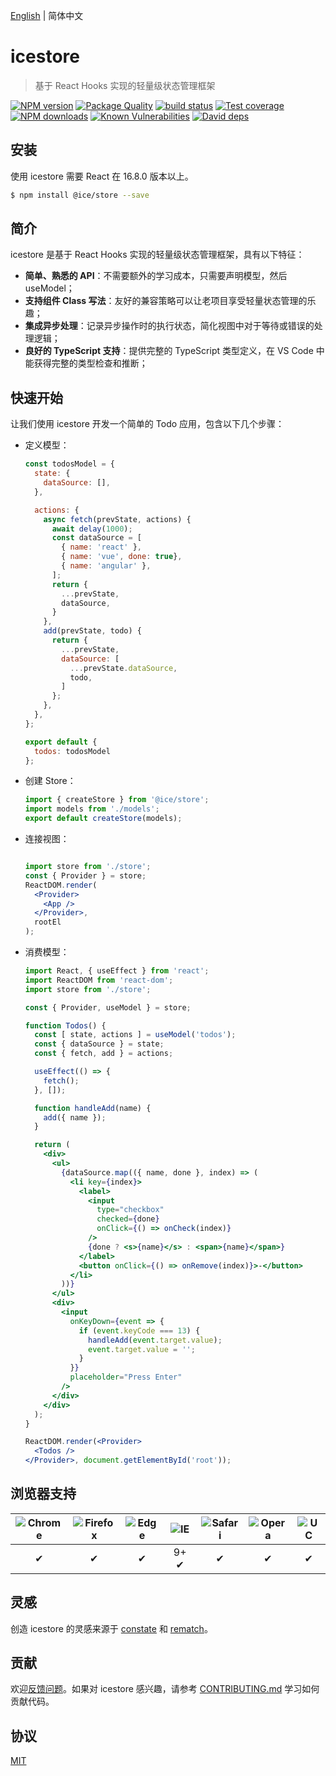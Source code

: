 [English](./README.md) | 简体中文

# icestore

> 基于 React Hooks 实现的轻量级状态管理框架

[![NPM version](https://img.shields.io/npm/v/@ice/store.svg?style=flat)](https://npmjs.org/package/@ice/store)
[![Package Quality](https://npm.packagequality.com/shield/@ice%2Fstore.svg)](https://packagequality.com/#?package=@ice/store)
[![build status](https://img.shields.io/travis/ice-lab/icestore.svg?style=flat-square)](https://travis-ci.org/ice-lab/icestore)
[![Test coverage](https://img.shields.io/codecov/c/github/ice-lab/icestore.svg?style=flat-square)](https://codecov.io/gh/ice-lab/icestore)
[![NPM downloads](http://img.shields.io/npm/dm/@ice/store.svg?style=flat)](https://npmjs.org/package/@ice/store)
[![Known Vulnerabilities](https://snyk.io/test/npm/@ice/store/badge.svg)](https://snyk.io/test/npm/@ice/store)
[![David deps](https://img.shields.io/david/ice-lab/icestore.svg?style=flat-square)](https://david-dm.org/ice-lab/icestore)

## 安装

使用 icestore 需要 React 在 16.8.0 版本以上。

```bash
$ npm install @ice/store --save
```

## 简介

icestore 是基于 React Hooks 实现的轻量级状态管理框架，具有以下特征：

* **简单、熟悉的 API**：不需要额外的学习成本，只需要声明模型，然后 useModel；
* **支持组件 Class 写法**：友好的兼容策略可以让老项目享受轻量状态管理的乐趣；
* **集成异步处理**：记录异步操作时的执行状态，简化视图中对于等待或错误的处理逻辑；
* **良好的 TypeScript 支持**：提供完整的 TypeScript 类型定义，在 VS Code 中能获得完整的类型检查和推断；

## 快速开始

让我们使用 icestore 开发一个简单的 Todo 应用，包含以下几个步骤：

* 定义模型：

  ```javascript
  const todosModel = {
    state: {
      dataSource: [],
    },

    actions: {
      async fetch(prevState, actions) {
        await delay(1000);
        const dataSource = [
          { name: 'react' },
          { name: 'vue', done: true},
          { name: 'angular' },
        ];
        return {
          ...prevState,
          dataSource,
        }
      },
      add(prevState, todo) {
        return {
          ...prevState,
          dataSource: [
            ...prevState.dataSource,
            todo,
          ]
        };
      },
    },
  };

  export default {
    todos: todosModel
  };
  ```
* 创建 Store：

  ```javascript
  import { createStore } from '@ice/store';
  import models from './models';
  export default createStore(models);
  ```
* 连接视图：

  ```jsx

  import store from './store';
  const { Provider } = store;
  ReactDOM.render(
    <Provider>
      <App />
    </Provider>,
    rootEl
  ); 
  ```
* 消费模型：

  ```jsx
  import React, { useEffect } from 'react';
  import ReactDOM from 'react-dom';
  import store from './store';
  
  const { Provider, useModel } = store;

  function Todos() {
    const [ state, actions ] = useModel('todos');
    const { dataSource } = state;
    const { fetch, add } = actions;

    useEffect(() => {
      fetch();
    }, []);

    function handleAdd(name) {
      add({ name });
    }

    return (
      <div>
        <ul>
          {dataSource.map(({ name, done }, index) => (
            <li key={index}>
              <label>
                <input
                  type="checkbox"
                  checked={done}
                  onClick={() => onCheck(index)}
                />
                {done ? <s>{name}</s> : <span>{name}</span>}
              </label>
              <button onClick={() => onRemove(index)}>-</button>
            </li>
          ))}
        </ul>
        <div>
          <input
            onKeyDown={event => {
              if (event.keyCode === 13) {
                handleAdd(event.target.value);
                event.target.value = '';
              }
            }}
            placeholder="Press Enter"
          />
        </div>
      </div>
    );
  }

  ReactDOM.render(<Provider>
    <Todos />
  </Provider>, document.getElementById('root'));
  ```

## 浏览器支持

| ![Chrome](https://raw.github.com/alrra/browser-logos/master/src/chrome/chrome_48x48.png) | ![Firefox](https://raw.github.com/alrra/browser-logos/master/src/firefox/firefox_48x48.png) | ![Edge](https://raw.github.com/alrra/browser-logos/master/src/edge/edge_48x48.png) | ![IE](https://raw.github.com/alrra/browser-logos/master/src/archive/internet-explorer_9-11/internet-explorer_9-11_48x48.png) | ![Safari](https://raw.github.com/alrra/browser-logos/master/src/safari/safari_48x48.png) | ![Opera](https://raw.github.com/alrra/browser-logos/master/src/opera/opera_48x48.png) | ![UC](https://raw.github.com/alrra/browser-logos/master/src/uc/uc_48x48.png) |
| :--------------------------------------------------------------------------------------: | :-----------------------------------------------------------------------------------------: | :--------------------------------------------------------------------------------: | :--------------------------------------------------------------------------------------------------------------------------: | :--------------------------------------------------------------------------------------: | :-----------------------------------------------------------------------------------: | :--------------------------------------------------------------------------: |
|✔ |✔|✔|9+ ✔|✔|✔|✔|

## 灵感

创造 icestore 的灵感来源于 [constate](https://github.com/diegohaz/constate) 和 [rematch](https://github.com/rematch/rematch)。

## 贡献

欢迎[反馈问题](https://github.com/alibaba/ice/issues/new)。如果对 icestore 感兴趣，请参考 [CONTRIBUTING.md](https://github.com/alibaba/ice/blob/master/.github/CONTRIBUTING.md) 学习如何贡献代码。

## 协议

[MIT](LICENSE)

